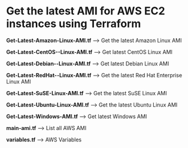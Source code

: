 # Get the latest AMI for AWS EC2 instances using Terraform

**Get-Latest-Amazon-Linux-AMI.tf** --> Get the latest Amazon Linux AMI

**Get-Latest-CentOS--Linux-AMI.tf** --> Get latest CentOS Linux AMI

**Get-Latest-Debian--Linux-AMI.tf** --> Get latest Debian Linux AMI

**Get-Latest-RedHat--Linux-AMI.tf** --> Get the latest Red Hat Enterprise Linux AMI

**Get-Latest-SuSE-Linux-AMI.tf** --> Get the latest SuSE Linux AMI

**Get-Latest-Ubuntu-Linux-AMI.tf** --> Get the latest Ubuntu Linux AMI

**Get-Latest-Windows-AMI.tf** --> Get latest Windows AMI

**main-ami.tf** --> List all AWS AMI

**variables.tf** --> AWS Variables
